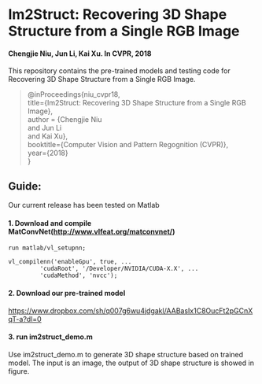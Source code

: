 # Im2Struct: Recovering 3D Shape Structure from a Single RGB Image
#### Chengjie Niu, Jun Li, Kai Xu. In CVPR, 2018 
This repository contains the pre-trained models and testing code for Recovering 3D Shape Structure from a Single RGB Image.

> @inProceedings{niu_cvpr18,  
> 	title={Im2Struct: Recovering 3D Shape Structure from a Single RGB Image},  
> 	author = {Chengjie Niu  
> 	and Jun Li  
> 	and Kai Xu},  
> 	booktitle={Computer Vision and Pattern Regognition (CVPR)},   
> 	year={2018}  
> }

##  Guide:

Our current release has been tested on Matlab

#### 1. Download and compile MatConvNet(http://www.vlfeat.org/matconvnet/)
	run matlab/vl_setupnn;   

	vl_compilenn('enableGpu', true, ... 
		     'cudaRoot', '/Developer/NVIDIA/CUDA-X.X', ... 
		     'cudaMethod', 'nvcc');

 
#### 2. Download our pre-trained model


<https://www.dropbox.com/sh/q007g6wu4jdgakl/AABasIx1C8OucFt2pGCnXqT-a?dl=0>


#### 3. run im2struct_demo.m
Use im2struct_demo.m to generate 3D shape structure based on trained model. The input is an image, the output of 3D shape structure is showed in figure.


